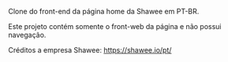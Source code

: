 Clone do front-end da página home da Shawee em PT-BR.

Este projeto contém somente o front-web da página e não
possui navegação.

Créditos a empresa Shawee: https://shawee.io/pt/